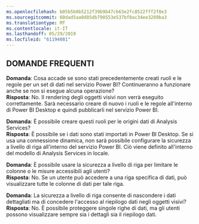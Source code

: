 ```yaml
---
ms.openlocfilehash: b05b5b0b5212f39b9b47cb63e2fc8522fff2f8e3
ms.sourcegitcommit: 60dad5aa0d85db790553e537bf8ac34ee3289ba3
ms.translationtype: MT
ms.contentlocale: it-IT
ms.lasthandoff: 05/29/2019
ms.locfileid: "61194081"
---
```

## <a name="faq"></a>DOMANDE FREQUENTI
**Domanda**: Cosa accade se sono stati precedentemente creati ruoli e le regole per un set di dati nel servizio Power BI? Continueranno a funzionare anche se non si esegue alcuna operazione?  
**Risposta**: No. Il rendering degli oggetti visivi non verrà eseguito correttamente. Sarà necessario creare di nuovo i ruoli e le regole all'interno di Power BI Desktop e quindi pubblicarli nel servizio Power BI.

**Domanda**: È possibile creare questi ruoli per le origini dati di Analysis Services?  
**Risposta**: È possibile se i dati sono stati importati in Power BI Desktop. Se si usa una connessione dinamica, non sarà possibile configurare la sicurezza a livello di riga all'interno del servizio Power BI. Ciò viene definito all'interno del modello di Analysis Services in locale.

**Domanda**: È possibile usare la sicurezza a livello di riga per limitare le colonne o le misure accessibili agli utenti?  
**Risposta**: No. Se un utente può accedere a una riga specifica di dati, può visualizzare tutte le colonne di dati per tale riga.

**Domanda**: La sicurezza a livello di riga consente di nascondere i dati dettagliati ma di concedere l'accesso al riepilogo dati negli oggetti visivi?  
**Risposta**: No. È possibile proteggere singole righe di dati, ma gli utenti possono visualizzare sempre sia i dettagli sia il riepilogo dati.

